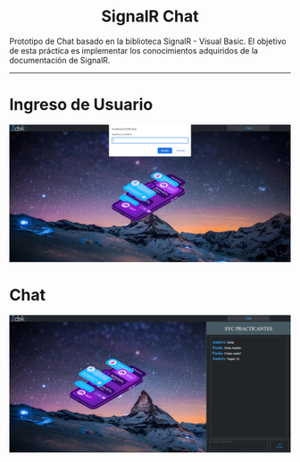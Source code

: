 <h1 align="center">SignalR Chat</h1>

Prototipo de Chat basado en la biblioteca SignalR - Visual Basic. El objetivo de esta práctica es implementar los conocimientos adquiridos de la documentación de SignalR.
<hr>

# Ingreso de Usuario
![Parte1](https://github.com/ApidriuC/SignalR_Chat/blob/master/Captura.PNG)

# Chat
![Parte2](https://github.com/ApidriuC/SignalR_Chat/blob/master/Captura1.PNG)
